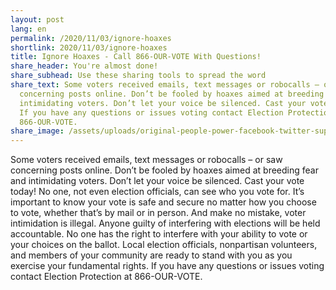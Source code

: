 ```yaml
---
layout: post
lang: en
permalink: /2020/11/03/ignore-hoaxes
shortlink: 2020/11/03/ignore-hoaxes
title: Ignore Hoaxes - Call 866-OUR-VOTE With Questions!
share_header: You're almost done!
share_subhead: Use these sharing tools to spread the word
share_text: Some voters received emails, text messages or robocalls – or saw
  concerning posts online. Don’t be fooled by hoaxes aimed at breeding fear and
  intimidating voters. Don’t let your voice be silenced. Cast your vote today!
  If you have any questions or issues voting contact Election Protection at
  866-OUR-VOTE.
share_image: /assets/uploads/original-people-power-facebook-twitter-supportothers.png
---
```

Some voters received emails, text messages or robocalls – or saw concerning posts online. Don’t be fooled by hoaxes aimed at breeding fear and intimidating voters. Don’t let your voice be silenced. Cast your vote today! No one, not even election officials, can see who you vote for. It’s important to know your vote is safe and secure no matter how you choose to vote, whether that’s by mail or in person. And make no mistake, voter intimidation is illegal. Anyone guilty of interfering with elections will be held accountable. No one has the right to interfere with your ability to vote or your choices on the ballot. Local election officials, nonpartisan volunteers, and members of your community are ready to stand with you as you exercise your fundamental rights. If you have any questions or issues voting contact Election Protection at 866-OUR-VOTE.